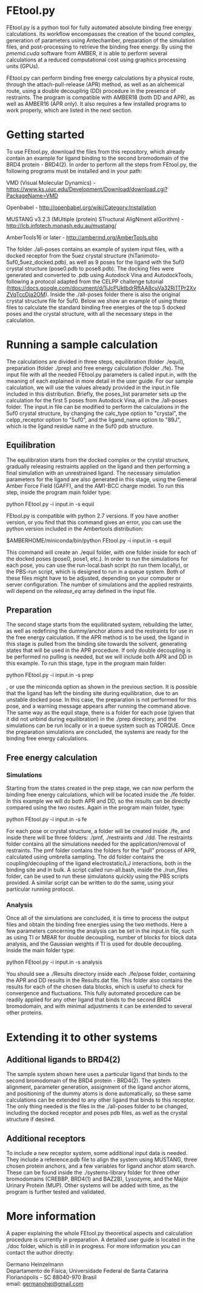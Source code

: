 # FEtool.py

FEtool.py is a python tool for fully automated absolute binding free energy calculations. Its workflow encompasses the creation of the bound complex, generation of parameters using Antechamber, preparation of the simulation files, and post-processing to retrieve the binding free energy. By using the _pmemd.cuda_ software from AMBER, it is able to perform several calculations at a reduced computational cost using graphics processing units (GPUs).

FEtool.py can perform binding free energy calculations by a physical route, through the attach-pull-release (APR) method, as well as an alchemical route, using a double decoupling (DD) procedure in the presence of restraints. The program is compatible with AMBER18 (both DD and APR), as well as AMBER16 (APR only). It also requires a few installed programs to work properly, which are listed in the next section. 

# Getting started

To use FEtool.py, download the files from this repository, which already contain an example for ligand binding to the second bromodomain of the BRD4 protein - BRD4(2). In order to perform all the steps from FEtool.py, the following programs must be installed and in your path:

VMD (Visual Molecular Dynamics) - https://www.ks.uiuc.edu/Development/Download/download.cgi?PackageName=VMD

Openbabel - http://openbabel.org/wiki/Category:Installation

MUSTANG v3.2.3 (MUltiple (protein) STructural AligNment alGorithm) - http://lcb.infotech.monash.edu.au/mustang/

AmberTools16 or later - http://ambermd.org/AmberTools.php

The folder ./all-poses contains an example of system input files, with a docked receptor from the 5uez crystal structure (hiTanimoto-5uf0_5uez_docked.pdb), as well as 9 poses for the ligand with the 5uf0 crystal structure (pose0.pdb to pose8.pdb). The docking files were generated and converted to .pdb using Autodock Vina and AutodockTools, following a protocol adapted from the CELPP challenge tutorial (https://docs.google.com/document/d/1iJcPUktbdrRftAA8cuVa32Ri1TPr2XvZVqTccDja2OM). Inside the ./all-poses folder there is also the original crystal structure file for 5uf0. Below we show an example of using these files to calculate the standard binding free energies of the top 5 docked poses and the crystal structure, with all the necessary steps in the calculation. 

# Running a sample calculation

The calculations are divided in three steps, equilibration (folder ./equil), preparation (folder ./prep) and free energy calculation (folder ./fe). The input file with all the needed FEtool.py parameters is called input.in, with the meaning of each explained in more detail in the user guide. For our sample calculation, we will use the values already provided in the input.in file included in this distribution. Briefly, the poses_list parameter sets up the calculation for the first 5 poses from Autodock Vina, all in the ./all-poses folder. The input.in file can be modified to perform the calculations in the 5uf0 crystal structure, by changing the calc_type option to "crystal", the celpp_receptor option to "5uf0", and the ligand_name option to "89J", which is the ligand residue name in the 5uf0 pdb structure. 

## Equilibration

The equilibration starts from the docked complex or the crystal structure, gradually releasing restraints applied on the ligand and then performing a final simulation with an unrestrained ligand. The necessary simulation parameters for the ligand are also generated in this stage, using the General Amber Force Field (GAFF), and the AM1-BCC charge model. To run this step, inside the program main folder type:

python FEtool.py -i input.in -s equil

FEtool.py is compatible with python 2.7 versions. If you have another version, or you find that this command gives an error, you can use the python version included in the Ambertools distribution:

$AMBERHOME/miniconda/bin/python FEtool.py -i input.in -s equil

This command will create an ./equil folder, with one folder inside for each of the docked poses (pose0, pose1, etc.). In order to run the simulations for each pose, you can use the run-local.bash script (to run them locally), or the PBS-run script, which is designed to run in a queue system. Both of these files might have to be adjusted, depending on your computer or server configuration. The number of simulations and the applied restraints will depend on the _release_eq_ array defined in the input file. 

## Preparation

The second stage starts from the equilibrated system, rebuilding the latter, as well as redefining the dummy/anchor atoms and the restraints for use in the free energy calculation. If the APR method is to be used, the ligand in this stage is pulled from the binding site towards the solvent, generating states that will be used in the APR procedure. If only double decoupling is be performed no pulling is needed, but we will include both APR and DD in this example. To run this stage, type in the program main folder:

python FEtool.py -i input.in -s prep

, or use the miniconda option as shown in the previous section. It is possible that the ligand has left the binding site during equilibration, due to an unstable docked pose. In this case, the preparation is not performed for this pose, and a warning message appears after running the command above. The same way as the equil stage, there is a folder for each pose (given that it did not unbind during equilibration) in the ./prep directory, and the simulations can be run locally or in a queue system such as TORQUE. Once the preparation simulations are concluded, the systems are ready for the binding free energy calculations. 

## Free energy calculation 

### Simulations

Starting from the states created in the prep stage, we can now perform the binding free energy calculations, which will be located inside the ./fe folder. In this example we will do both APR and DD, so the results can be directly compared using the two routes. Again in the program main folder, type:

python FEtool.py -i input.in -s fe

For each pose or crystal structure, a folder will be created inside ./fe, and inside there will be three folders: ./pmf, ./restraints and ./dd. The restraints folder contains all the simulations needed for the application/removal of restraints. The pmf folder contains the folders for the "pull" process of APR, calculated using umbrella sampling. The dd folder contains the coupling/decoupling of the ligand electrostatic/LJ interactions, both in the binding site and in bulk. A script called run-all.bash, inside the ./run_files folder, can be used to run these simulatons quickly using the PBS scripts provided. A similar script can be written to do the same, using your particular running protocol. 

### Analysis

Once all of the simulations are concluded, it is time to process the output files and obtain the binding free energies using the two methods. Here a few parameters concerning the analysis can be set in the input.in file, such as using TI or MBAR for double decoupling, number of blocks for block data analysis, and the Gaussian weights if TI is used for double decoupling. Inside the main folder type:

python FEtool.py -i input.in -s analysis

You should see a ./Results directory inside each ./fe/pose folder, containing the APR and DD results in the Results.dat file. This folder also contains the results for each of the chosen data blocks, which is useful to check for convergence and fluctuations. This fully automated procedure can be readily applied for any other ligand that binds to the second BRD4 bromodomain, and with minimal adjustments it can be extended to several other proteins.

# Extending it to other systems

## Additional ligands to BRD4(2)

The sample system shown here uses a particular ligand that binds to the second bromodomain of the BRD4 protein - BRD4(2). The system alignment, parameter generation, assignment of the ligand anchor atoms, and positioning of the dummy atoms is done automatically, so these same calculations can be extended to any other ligand that binds to this receptor. The only thing needed is the files in the ./all-poses folder to be changed, including the docked receptor and poses pdb files, as well as the crystal structure if desired.     

## Additional receptors

To include a new receptor system, some additional input data is needed. They include a reference.pdb file to align the system using MUSTANG, three chosen protein anchors, and a few variables for ligand anchor atom search. These can be found inside the ./systems-library folder for three other bromodomains (CREBBP, BRD4(1) and BAZ2B), Lysozyme, and the Major Urinary Protein (MUP). Other systems will be added with time, as the program is further tested and validated.    

# More information

A paper explaining the whole FEtool.py theoretical aspects and calculation procedure is currently in preparation. A detailed user guide is located in the ./doc folder, which is still in in progress. For more information you can contact the author directly:

Germano Heinzelmann <br/>
Departamento de Física, Universidade Federal de Santa Catarina <br/>
Florianópolis - SC  88040-970 Brasil <br/>
email: germanohei@gmail.com <br/>




